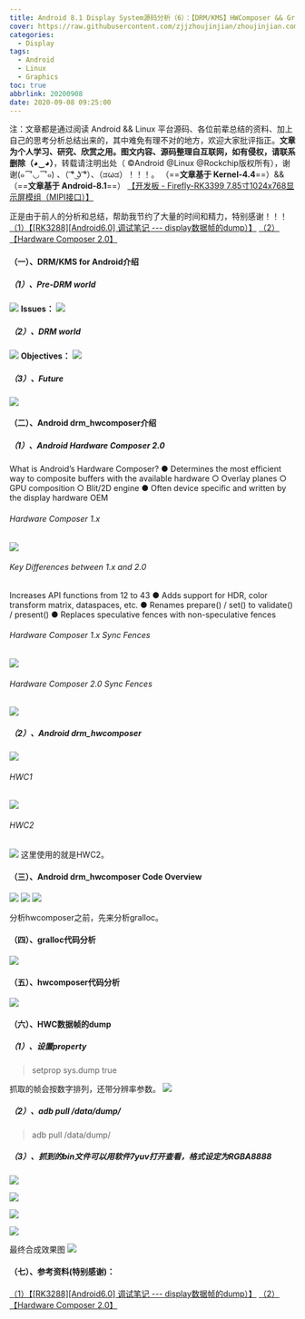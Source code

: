 ```yaml
---
title: Android 8.1 Display System源码分析（6）：【DRM/KMS】HWComposer && Gralloc 分析（RK3399）
cover: https://raw.githubusercontent.com/zjjzhoujinjian/zhoujinjian.com.images/master/personal.website/post.cover.pictures.00015.jpg
categories: 
  - Display
tags:
  - Android
  - Linux
  - Graphics
toc: true
abbrlink: 20200908
date: 2020-09-08 09:25:00
---
```



注：文章都是通过阅读 Android  && Linux 平台源码、各位前辈总结的资料、加上自己的思考分析总结出来的，其中难免有理不对的地方，欢迎大家批评指正。**文章为个人学习、研究、欣赏之用。图文内容、源码整理自互联网，如有侵权，请联系删除（◕‿◕）**，转载请注明出处（ ©Android @Linux @Rockchip版权所有），谢谢(๑乛◡乛๑) 、（ ͡° ͜ʖ ͡°）、（ಡωಡ）！！！。
（==**文章基于 Kernel-4.4**==）&&（==**文章基于 Android-8.1**==）
[【开发板 - Firefly-RK3399 7.85寸1024x768显示屏模组（MIPI接口）】](http://wiki.t-firefly.com/zh_CN/Firefly-RK3399/compile_android8.1_firmware.html#)

正是由于前人的分析和总结，帮助我节约了大量的时间和精力，特别感谢！！！
[（1）【[RK3288][Android6.0] 调试笔记 --- display数据帧的dump）】](https://blog.csdn.net/kris_fei/article/details/75278854) 
[（2）【Hardware Composer 2.0】](https://blog.linuxplumbersconf.org/2016/ocw/system/presentations/4185/original/LPC%20HWC%202.0%20&%20drm_hwcomposer%20.pdf) 

#### （一）、DRM/KMS for Android介绍
##### （1）、Pre-DRM world

![](https://raw.githubusercontent.com/zjjzhoujinjian/zhoujinjian.com.images/master/zjj.sys.display.8.1.drmkmsAndroid/DRM_KMS-android-pre-drm-world.png)
**Issues：**
![](https://raw.githubusercontent.com/zjjzhoujinjian/zhoujinjian.com.images/master/zjj.sys.display.8.1.drmkmsAndroid/DRM_KMS-android-pre-drm-world-Issues.png)
##### （2）、DRM world

![](https://raw.githubusercontent.com/zjjzhoujinjian/zhoujinjian.com.images/master/zjj.sys.display.8.1.drmkmsAndroid/DRM_KMS-android-drm-world.png)
**Objectives：**
![](https://raw.githubusercontent.com/zjjzhoujinjian/zhoujinjian.com.images/master/zjj.sys.display.8.1.drmkmsAndroid/DRM_KMS-android-drm-world-Objectives.png)

##### （3）、Future
![](https://raw.githubusercontent.com/zjjzhoujinjian/zhoujinjian.com.images/master/zjj.sys.display.8.1.drmkmsAndroid/DRM_KMS-android-drm-world-future.png)

#### （二）、Android drm_hwcomposer介绍
##### （1）、Android Hardware Composer 2.0
What is Android’s Hardware Composer?
● Determines the most efficient way to composite buffers with the available
hardware
○ Overlay planes
○ GPU composition
○ Blit/2D engine
● Often device specific and written by the display hardware OEM
###### Hardware Composer 1.x
![](https://raw.githubusercontent.com/zjjzhoujinjian/zhoujinjian.com.images/master/zjj.sys.display.8.1.drmkmsAndroid/Android-hardware-composer1.x.png)
###### Key Differences between 1.x and 2.0
Increases API functions from 12 to 43
● Adds support for HDR, color transform matrix, dataspaces, etc.
● Renames prepare() / set() to validate() / present()
● Replaces speculative fences with non-speculative fences
###### Hardware Composer 1.x Sync Fences
![](https://raw.githubusercontent.com/zjjzhoujinjian/zhoujinjian.com.images/master/zjj.sys.display.8.1.drmkmsAndroid/Android-hardware-composer1.x.Sync-Fences.png)
###### Hardware Composer 2.0 Sync Fences
![](https://raw.githubusercontent.com/zjjzhoujinjian/zhoujinjian.com.images/master/zjj.sys.display.8.1.drmkmsAndroid/Android-hardware-composer2.0.Sync-Fences.png)
##### （2）、Android drm_hwcomposer
![](https://raw.githubusercontent.com/zjjzhoujinjian/zhoujinjian.com.images/master/zjj.sys.display.8.1.drmkmsAndroid/DRM_KMS-android-drm-hwcomposer.png)
###### HWC1
![](https://raw.githubusercontent.com/zjjzhoujinjian/zhoujinjian.com.images/master/zjj.sys.display.8.1.drmkmsAndroid/DRM_KMS-android-drm-hwc1.png)
###### HWC2
![](https://raw.githubusercontent.com/zjjzhoujinjian/zhoujinjian.com.images/master/zjj.sys.display.8.1.drmkmsAndroid/DRM_KMS-android-drm-hwc2.png)
这里使用的就是HWC2。
#### （三）、Android drm_hwcomposer Code Overview
![](https://raw.githubusercontent.com/zjjzhoujinjian/zhoujinjian.com.images/master/zjj.sys.display.8.1.drmkmsAndroid/DRM_KMS-android-drm-hwc-code-overview1.png)
![](https://raw.githubusercontent.com/zjjzhoujinjian/zhoujinjian.com.images/master/zjj.sys.display.8.1.drmkmsAndroid/DRM_KMS-android-drm-hwc-code-overview2.png)
![](https://raw.githubusercontent.com/zjjzhoujinjian/zhoujinjian.com.images/master/zjj.sys.display.8.1.drmkmsAndroid/DRM_KMS-android-drm-hwc-code-overview3.png)

分析hwcomposer之前，先来分析gralloc。
#### （四）、gralloc代码分析

![](https://raw.githubusercontent.com/zjjzhoujinjian/zhoujinjian.com.images/master/zjj.sys.display.8.1.drmkmsAndroid/FireFly-Rk3399-DRM-KMS-drm_hwcomposer-gralloc.png)
#### （五）、hwcomposer代码分析
![](https://raw.githubusercontent.com/zjjzhoujinjian/zhoujinjian.com.images/master/zjj.sys.display.8.1.drmkmsAndroid/FireFly-Rk3399-DRM-KMS-drm_hwcomposer-hwcomposer.png)

#### （六）、HWC数据帧的dump
##### （1）、设置property
>setprop sys.dump true

抓取的帧会按数字排列，还带分辨率参数。
![](https://raw.githubusercontent.com/zjjzhoujinjian/zhoujinjian.com.images/master/zjj.sys.display.8.1.drmkmsAndroid/DRM_KMS-android-drm-hwcomposer-sys.dump.png)
##### （2）、adb pull /data/dump/
>adb pull /data/dump/

##### （3）、抓到的bin文件可以用软件7yuv打开查看，格式设定为RGBA8888


![](https://raw.githubusercontent.com/zjjzhoujinjian/zhoujinjian.com.images/master/zjj.sys.display.8.1.drmkmsAndroid/DRM_KMS-android-drm-hwcomposer-launcher.png)

![](https://raw.githubusercontent.com/zjjzhoujinjian/zhoujinjian.com.images/master/zjj.sys.display.8.1.drmkmsAndroid/DRM_KMS-android-drm-hwcomposer-navigationbar.png)

![](https://raw.githubusercontent.com/zjjzhoujinjian/zhoujinjian.com.images/master/zjj.sys.display.8.1.drmkmsAndroid/DRM_KMS-android-drm-hwcomposer-statusbar.png)


![](https://raw.githubusercontent.com/zjjzhoujinjian/zhoujinjian.com.images/master/zjj.sys.display.8.1.drmkmsAndroid/DRM_KMS-android-drm-hwcomposer-wallpaper.png)

最终合成效果图
![](https://raw.githubusercontent.com/zjjzhoujinjian/zhoujinjian.com.images/master/zjj.sys.display.8.1.drmkmsAndroid/DRM_KMS-android-drm-hwcomposer-display-all.png)


#### （七）、参考资料(特别感谢)：

[（1）【[RK3288][Android6.0] 调试笔记 --- display数据帧的dump）】](https://blog.csdn.net/kris_fei/article/details/75278854) 
[（2）【Hardware Composer 2.0】](https://blog.linuxplumbersconf.org/2016/ocw/system/presentations/4185/original/LPC%20HWC%202.0%20&%20drm_hwcomposer%20.pdf) 
